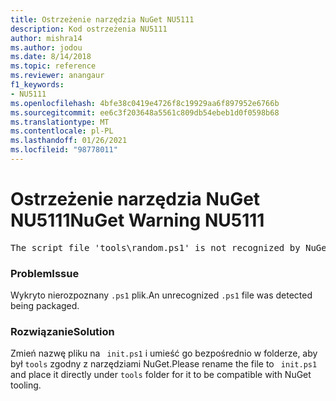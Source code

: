 ```yaml
---
title: Ostrzeżenie narzędzia NuGet NU5111
description: Kod ostrzeżenia NU5111
author: mishra14
ms.author: jodou
ms.date: 8/14/2018
ms.topic: reference
ms.reviewer: anangaur
f1_keywords:
- NU5111
ms.openlocfilehash: 4bfe38c0419e4726f8c19929aa6f897952e6766b
ms.sourcegitcommit: ee6c3f203648a5561c809db54ebeb1d0f0598b68
ms.translationtype: MT
ms.contentlocale: pl-PL
ms.lasthandoff: 01/26/2021
ms.locfileid: "98778011"
---
```

# <a name="nuget-warning-nu5111"></a><span data-ttu-id="7397d-103">Ostrzeżenie narzędzia NuGet NU5111</span><span class="sxs-lookup"><span data-stu-id="7397d-103">NuGet Warning NU5111</span></span>
<pre>The script file 'tools\random.ps1' is not recognized by NuGet and hence will not be executed during installation of this package. Rename it to install.ps1, uninstall.ps1 or init.ps1 and place it directly under 'tools'.</pre>

### <a name="issue"></a><span data-ttu-id="7397d-104">Problem</span><span class="sxs-lookup"><span data-stu-id="7397d-104">Issue</span></span>

<span data-ttu-id="7397d-105">Wykryto nierozpoznany `.ps1` plik.</span><span class="sxs-lookup"><span data-stu-id="7397d-105">An unrecognized `.ps1` file was detected being packaged.</span></span>


### <a name="solution"></a><span data-ttu-id="7397d-106">Rozwiązanie</span><span class="sxs-lookup"><span data-stu-id="7397d-106">Solution</span></span>

<span data-ttu-id="7397d-107">Zmień nazwę pliku na ` init.ps1` i umieść go bezpośrednio w folderze, aby był `tools` zgodny z narzędziami NuGet.</span><span class="sxs-lookup"><span data-stu-id="7397d-107">Please rename the file to ` init.ps1` and place it directly under `tools` folder for it to be compatible with NuGet tooling.</span></span>

